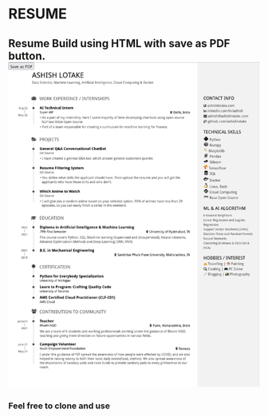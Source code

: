 # RESUME
Resume Build using HTML with save as PDF button.
![](preview.png)
---
### Feel free to clone and use
